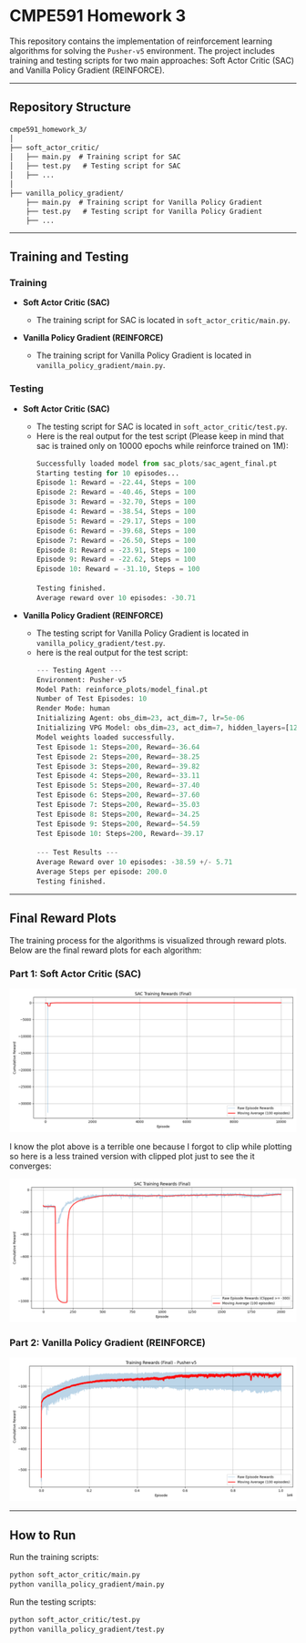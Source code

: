 # CMPE591 Homework 3

This repository contains the implementation of reinforcement learning algorithms for solving the `Pusher-v5` environment. The project includes training and testing scripts for two main approaches: Soft Actor Critic (SAC) and Vanilla Policy Gradient (REINFORCE).

---

## Repository Structure

```
cmpe591_homework_3/
│
├── soft_actor_critic/
│   ├── main.py  # Training script for SAC
│   ├── test.py   # Testing script for SAC
│   ├── ...
│
├── vanilla_policy_gradient/
    ├── main.py  # Training script for Vanilla Policy Gradient
    ├── test.py   # Testing script for Vanilla Policy Gradient
    ├── ...

```

---

## Training and Testing

### Training
- **Soft Actor Critic (SAC)**
  - The training script for SAC is located in `soft_actor_critic/main.py`.

- **Vanilla Policy Gradient (REINFORCE)**
  - The training script for Vanilla Policy Gradient is located in `vanilla_policy_gradient/main.py`.

### Testing
- **Soft Actor Critic (SAC)**
  - The testing script for SAC is located in `soft_actor_critic/test.py`.
  - Here is the real output for the test script (Please keep in mind that sac is trained only on 10000 epochs while reinforce trained on 1M):
    ```python
    Successfully loaded model from sac_plots/sac_agent_final.pt
    Starting testing for 10 episodes...
    Episode 1: Reward = -22.44, Steps = 100
    Episode 2: Reward = -40.46, Steps = 100
    Episode 3: Reward = -32.70, Steps = 100
    Episode 4: Reward = -38.54, Steps = 100
    Episode 5: Reward = -29.17, Steps = 100
    Episode 6: Reward = -39.68, Steps = 100
    Episode 7: Reward = -26.50, Steps = 100
    Episode 8: Reward = -23.91, Steps = 100
    Episode 9: Reward = -22.62, Steps = 100
    Episode 10: Reward = -31.10, Steps = 100
    
    Testing finished.
    Average reward over 10 episodes: -30.71
    ```

- **Vanilla Policy Gradient (REINFORCE)**
  - The testing script for Vanilla Policy Gradient is located in `vanilla_policy_gradient/test.py`.
  - here is the real output for the test script:
    ```python
    --- Testing Agent ---
    Environment: Pusher-v5
    Model Path: reinforce_plots/model_final.pt
    Number of Test Episodes: 10
    Render Mode: human
    Initializing Agent: obs_dim=23, act_dim=7, lr=5e-06
    Initializing VPG Model: obs_dim=23, act_dim=7, hidden_layers=[128, 128]
    Model weights loaded successfully.
    Test Episode 1: Steps=200, Reward=-36.64
    Test Episode 2: Steps=200, Reward=-38.25
    Test Episode 3: Steps=200, Reward=-39.82
    Test Episode 4: Steps=200, Reward=-33.11
    Test Episode 5: Steps=200, Reward=-37.40
    Test Episode 6: Steps=200, Reward=-37.60
    Test Episode 7: Steps=200, Reward=-35.03
    Test Episode 8: Steps=200, Reward=-34.25
    Test Episode 9: Steps=200, Reward=-54.59
    Test Episode 10: Steps=200, Reward=-39.17
    
    --- Test Results ---
    Average Reward over 10 episodes: -38.59 +/- 5.71
    Average Steps per episode: 200.0
    Testing finished.
    ```

---

## Final Reward Plots

The training process for the algorithms is visualized through reward plots. Below are the final reward plots for each algorithm:

### Part 1: Soft Actor Critic (SAC)
![Final Reward Plot - SAC](https://github.com/DenizBilgeAkkoc/cmpe591_homework3/blob/main/soft_actor_critic/sac_plots/rewards_plot_final.png)

 I know the plot above is a terrible one because I forgot to clip while plotting so here is a less trained version with clipped plot just to see the it converges: 

![ Clipped Reward Plot - SAC ](https://github.com/DenizBilgeAkkoc/cmpe591_homework3/blob/main/soft_actor_critic/sac_plots_clipped/rewards_plot_clipped__final.png)

### Part 2: Vanilla Policy Gradient (REINFORCE)
![Final Reward Plot - REINFORCE](https://github.com/DenizBilgeAkkoc/cmpe591_homework3/blob/main/vanilla_policy_gradient/reinforce_plots/rewards_plot_final.png)

---

## How to Run

 Run the training scripts:
   ```bash
   python soft_actor_critic/main.py
   python vanilla_policy_gradient/main.py
   ```

Run the testing scripts:
   ```bash
   python soft_actor_critic/test.py
   python vanilla_policy_gradient/test.py
   ```

